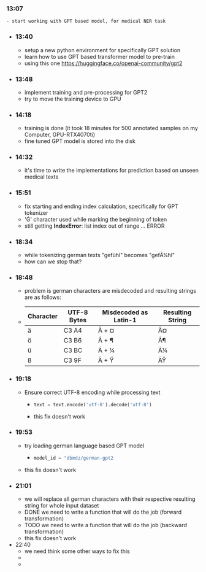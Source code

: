### 13:07
	- start working with GPT based model, for medical NER task
- ### 13:40
	- setup a new python environment for specifically GPT solution
	- learn how to use GPT based transformer model to pre-train
	- using this one https://huggingface.co/openai-community/gpt2
- ### 13:48
	- implement training and pre-processing for GPT2
	- try to move the training device to GPU
- ### 14:18
	- training is done (it took 18 minutes for 500 annotated samples on my Computer, GPU-RTX4070ti)
	- fine tuned GPT model is stored into the disk
- ### 14:32
	- it's time to write the implementations for prediction based on unseen medical texts
- ### 15:51
	- fix starting and ending index calculation, specifically for GPT tokenizer
	- 'Ġ' character used while marking the beginning of token
	- still getting **IndexError**: list index out of range ... ERROR
- ### 18:34
	- while tokenizing german texts "gefühl" becomes "gefÃ¼hl"
	- how can we stop that?
- ### 18:48
	- problem is german characters are misdecoded and resulting strings are as follows:
	- | Character | UTF-8 Bytes | Misdecoded as Latin-1 | Resulting String |
	  |-----------|-------------|-----------------------|------------------|
	  | ä         | C3 A4       | Ã + ¤                 | Ã¤               |
	  | ö         | C3 B6       | Ã + ¶                 | Ã¶               |
	  | ü         | C3 BC       | Ã + ¼                 | Ã¼               |
	  | ß         | C3 9F       | Ã + Ÿ                 | ÃŸ               |
- ### 19:18
	- Ensure correct UTF-8 encoding while processing text
		- ```python
		  text = text.encode('utf-8').decode('utf-8')
		  ```
		- this fix doesn't work
- ### 19:53
	- try loading german language based GPT model
		- ```python
		  model_id = "dbmdz/german-gpt2
		  ```
	- this fix doesn't work
- ### 21:01
	- we will replace all german characters with their respective resulting string for whole input dataset
	- DONE we need to write a function that will do the job (forward transformation)
	- TODO we need to write a function that will do the job (backward transformation)
	- this fix doesn't work
- 22:40
	- we need think some other ways to fix this
	-
	-